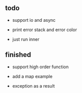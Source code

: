 ## todo

- support io and async

- print error stack and error color

- just run inner

## finished

- support high order function

- add a map example

- exception as a result
